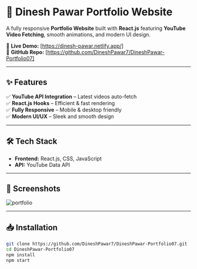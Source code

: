 # 🚀 Dinesh Pawar Portfolio Website  
A fully responsive **Portfolio Website** built with **React.js** featuring **YouTube Video Fetching**, smooth animations, and modern UI design.  

🔹 **Live Demo:** [https://dinesh-pawar.netlify.app/]  
🔹 **GitHub Repo:** [https://github.com/DineshPawar7/DineshPawar-Portfolio07]  

---

## ✨ Features  
✅ **YouTube API Integration** – Latest videos auto-fetch  
✅ **React.js Hooks** – Efficient & fast rendering  
✅ **Fully Responsive** – Mobile & desktop friendly  
✅ **Modern UI/UX** – Sleek and smooth design  

---

## 🛠️ Tech Stack  
- **Frontend:** React.js, CSS, JavaScript  
- **API:** YouTube Data API  

---

## 📸 Screenshots  
![portfolio](https://github.com/user-attachments/assets/c78fe3a6-9f80-41eb-afba-ae951fb4690d)
  

---

## 📥 Installation  
```bash
git clone https://github.com/DineshPawar7/DineshPawar-Portfolio07.git  
cd DineshPawar-Portfolio07  
npm install  
npm start  
